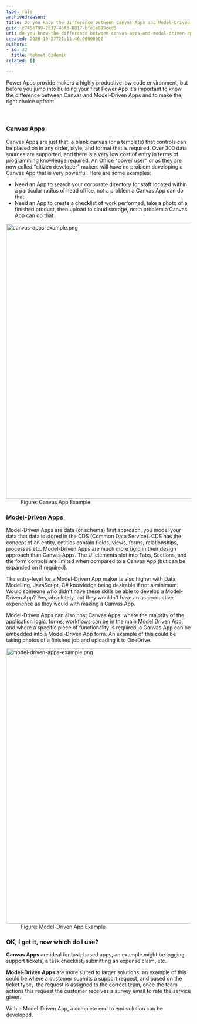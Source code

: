 ```yaml
---
type: rule
archivedreason: 
title: Do you know the difference between Canvas Apps and Model-Driven Apps?
guid: c745e799-2c32-46f3-8817-bfe1e099ced5
uri: do-you-know-the-difference-between-canvas-apps-and-model-driven-apps
created: 2020-10-27T21:11:46.0000000Z
authors:
- id: 32
  title: Mehmet Ozdemir
related: []

---
```



Power Apps provide makers a highly productive low code environment, but before you jump into building your first Power App it's important to know the difference between Canvas and Model-Driven Apps and to make the right choice upfront.&#160;<br>
<br><excerpt class='endintro'></excerpt><br>
<h3 class="ssw15-rteElement-H3">​C​anvas Apps<br></h3><p>Canvas Apps are just that, a blank canvas (or a template) that controls can be placed on in any order, style, and format that is required. Over 300 data sources are supported, and there is a very low cost of entry in terms of programming knowledge required. An Office “power user&quot; or as they are now called “citizen developer&quot; makers will have no problem developing a Canvas App that is very powerful. Here are some examples&#58;&#160;</p><ul><li>Need an App to search your corporate directory for staff located within a particular radius of head office, not a problem a Canvas App can do that&#160;</li><li>Need an App to create a checklist of work performed, take a photo of a finished product, then upload to cloud storage, not a problem a Canvas App can do that&#160;</li></ul><dl class="image"><dt><img src="/PublishingImages/canvas-apps-example.png" alt="canvas-apps-example.png" style="width&#58;750px;" /></dt><dd>Figure&#58; Canvas App Example</dd></dl><h3 class="ssw15-rteElement-H3">Model-Driven Apps</h3><p>Model-Driven Apps are data (or schema) first approach, you model your data that data is stored in the CDS (Common Data Service). CDS has the concept of an entity, entities contain fields, views, forms, relationships, processes etc. Model-Driven Apps are much more rigid in their design approach than Canvas Apps. The UI elements slot into Tabs, Sections, and the form controls are limited when compared to a Canvas App (but can be expanded on if required). &#160;</p><p>The entry-level for a Model-Driven App maker is also higher with Data Modelling, JavaScript, C# knowledge being desirable if not a minimum. Would someone who didn't have these skills be able to develop a Model-Driven App? Yes, absolutely, but they wouldn't have an as productive experience as they would with making a Canvas App.&#160;</p><p>Model-Driven Apps can also host Canvas Apps, where the majority of the application logic, forms, workflows can be in the main Model Driven App, and where a specific piece of functionality is required, a Canvas App can be embedded into a Model-Driven App form. An example of this could be taking photos of a finished job and uploading it to OneDrive.&#160;</p><dl class="image"><dt><img src="/PublishingImages/model-driven-apps-example.png" alt="model-driven-apps-example.png" style="width&#58;750px;" /></dt><dd>Figure&#58; Model-Driven App Example​<br></dd></dl><h3 class="ssw15-rteElement-H3">OK, I get it, now which do I use?​<br></h3><p>
   <b>Canvas Apps</b> are ideal for task-based apps, an example might be logging support tickets, a task checklist, submitting an expense claim, etc. &#160;</p><p>
   <b>Model-Driven Apps</b> are more suited to larger solutions, an example of this could be where a customer submits a support request, and based on the ticket type,&#160; the request is assigned to the correct team, once the team actions this request the customer receives a survey email to rate the service given. &#160;</p><p>With a Model-Driven App, a complete end to end solution can be developed.<br><br></p>


